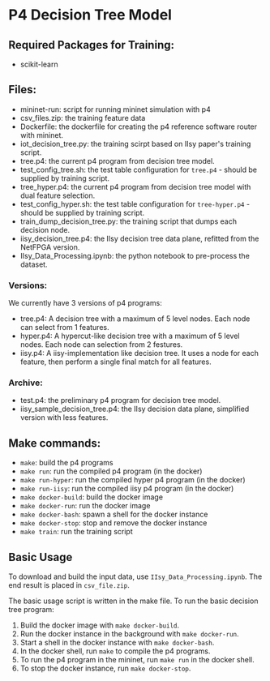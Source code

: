 # P4 Decision Tree Model

## Required Packages for Training:
- scikit-learn

## Files:
- mininet-run: script for running mininet simulation with p4
- csv_files.zip: the training feature data
- Dockerfile: the dockerfile for creating the p4 reference software router with mininet. 
- iot_decision_tree.py: the training scirpt based on IIsy paper's training script. 
- tree.p4: the current p4 program from decision tree model.
- test_config_tree.sh: the test table configuration for `tree.p4` - should be supplied by training script. 
- tree_hyper.p4: the current p4 program from decision tree model with dual feature selection.
- test_config_hyper.sh: the test table configuration for `tree-hyper.p4` - should be supplied by training script. 
- train_dump_decision_tree.py: the training script that dumps each decision node. 
- iisy_decision_tree.p4: the IIsy decision tree data plane, refitted from the NetFPGA version.
- IIsy_Data_Processing.ipynb: the python notebook to pre-process the dataset. 

### Versions:
We currently have 3 versions of p4 programs:
- tree.p4: A decision tree with a maximum of 5 level nodes. Each node can select from 1 features. 
- hyper.p4: A hypercut-like decision tree with a maximum of 5 level nodes. Each node can selection from 2 festures. 
- iisy.p4: A iisy-implementation like decision tree. It uses a node for each feature, then perform a single final match for all features. 

### Archive:
- test.p4: the preliminary p4 program for decision tree model. 
- iisy_sample_decision_tree.p4: the IIsy decision data plane, simplified version with less features.

## Make commands:
- `make`: build the p4 programs
- `make run`: run the compiled p4 program (in the docker)
- `make run-hyper`: run the compiled hyper p4 program (in the docker)
- `make run-iisy`: run the compiled iisy p4 program (in the docker)
- `make docker-build`: build the docker image
- `make docker-run`: run the docker image
- `make docker-bash`: spawn a shell for the docker instance
- `make docker-stop`: stop and remove the docker instance
- `make train`: run the training script

## Basic Usage

To download and build the input data, use `IIsy_Data_Processing.ipynb`. The end result is placed in `csv_file.zip`. 

The basic usage script is written in the make file. To run the basic decision tree program:
1. Build the docker image with `make docker-build`.
2. Run the docker instance in the background with `make docker-run`.
3. Start a shell in the docker instance with `make docker-bash`.
4. In the docker shell, run `make` to compile the p4 programs. 
5. To run the p4 program in the mininet, run `make run` in the docker shell. 
6. To stop the docker instance, run `make docker-stop`.